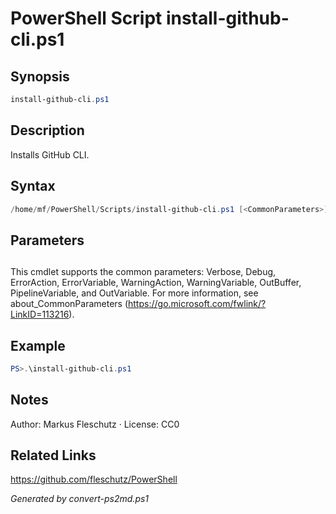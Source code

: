 # PowerShell Script install-github-cli.ps1

## Synopsis
```powershell
install-github-cli.ps1
```

## Description
Installs GitHub CLI.

## Syntax
```powershell
/home/mf/PowerShell/Scripts/install-github-cli.ps1 [<CommonParameters>]
```

## Parameters
## <CommonParameters>
This cmdlet supports the common parameters: Verbose, Debug, ErrorAction, ErrorVariable, WarningAction, WarningVariable, OutBuffer, PipelineVariable, and OutVariable. For more information, see about_CommonParameters (https://go.microsoft.com/fwlink/?LinkID=113216).

## Example
```powershell
PS>.\install-github-cli.ps1
```


## Notes
Author: Markus Fleschutz · License: CC0

## Related Links
https://github.com/fleschutz/PowerShell

*Generated by convert-ps2md.ps1*
